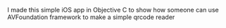 I made this simple iOS app in Objective C to show how someone can use AVFoundation framework to make a simple qrcode reader
